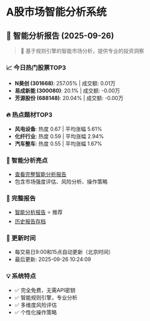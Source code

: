 # A股市场智能分析系统

## 🤖 智能分析报告 (2025-09-26)

> 🚀 基于规则引擎的智能市场分析，提供专业的投资洞察

### 📈 今日热门股票TOP3
- **N昊创 (301668)**: 257.05% | 成交额: 0.01万
- **易成新能 (300080)**: 20.1% | 成交额: -0.00万
- **芳源股份 (688148)**: 20.04% | 成交额: -0.00万

### 🔥 热点题材TOP3
- **风电设备**: 热度 0.67 | 平均涨幅 5.61%
- **化纤行业**: 热度 0.59 | 平均涨幅 2.94%
- **汽车整车**: 热度 0.55 | 平均涨幅 1.67%

### 🤖 智能分析亮点
- [查看完整智能分析报告](reports/enhanced_report_2025-09-26.md)
- 包含市场强度评估、风险分析、操作策略

### 📄 完整报告
- [智能分析报告](reports/enhanced_report_2025-09-26.md) ⭐ 推荐
- [历史报告存档](reports/)

### 🔄 更新时间
- 每交易日9:00和15点自动更新（北京时间）
- 最后更新: 2025-09-26 10:24:09

### 💡 系统特点
- ✅ 完全免费，无需API密钥
- ✅ 智能规则引擎，专业分析
- ✅ 多维度风险评估
- ✅ 个性化操作策略
